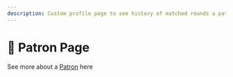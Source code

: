 ```yaml
---
description: Custom profile page to see history of matched rounds a patron has donated to
---
```


# 👔 Patron Page

See more about a [Patron](../../../user-guides/patrons.md) here

